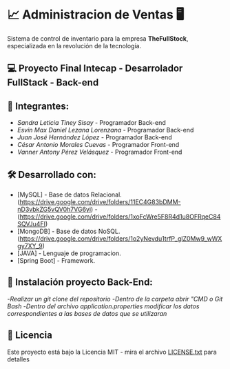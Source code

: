 # 📈 Administracion de Ventas 🖥️

Sistema de control de inventario para la empresa **TheFullStock**, especializada en la revolución de la tecnología.

## 💻 Proyecto Final Intecap - Desarrolador FullStack - Back-end

## 🙋 Integrantes:

- _Sandra Leticia Tiney Sisay_ - Programador Back-end
- _Esvin Max Daniel Lezana Lorenzana_ - Programador Back-end
- _Juan José Hernández López_ - Programador Back-end
- _César Antonio Morales Cuevas_ - Programador Front-end
- _Vanner Antony Pérez Velásquez_ - Programador Front-end

## 🛠️ Desarrollado con:

- [MySQL] - Base de datos Relacional. (https://drive.google.com/drive/folders/11EC4G83bDMM-nD3vbkZG5vQV0h7VG6yi) - (https://drive.google.com/drive/folders/1xoFcWre5F8R4d1u8OFRqeC84SQVJu4FI)
- [MongoDB] - Base de datos NoSQL. (https://drive.google.com/drive/folders/1o2yNevdu1trfP_glZ0Mw9_wWXgy7XY_9)
- [JAVA] - Lenguaje de programacion.
- [Spring Boot] - Framework.

## 📄 Instalación proyecto Back-End:

-_Realizar un git clone del repositorio_
-_Dentro de la carpeta abrir "CMD o Git Bash_
-_Dentro del archivo application.properties modificar los datos correspondientes a las bases de datos que se utilizaran_

## 📄 Licencia

Este proyecto está bajo la Licencia MIT - mira el archivo [LICENSE.txt](LICENSE.txt) para detalles

